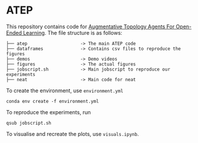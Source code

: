 # ATEP
This repository contains code for [Augmentative Topology Agents For Open-Ended Learning](https://dl.acm.org/doi/abs/10.1145/3583133.3590576).
The file structure is as follows:
```
├── atep                    -> The main ATEP code
├── dataframes              -> Contains csv files to reproduce the figures
├── demos                   -> Demo videos
├── figures                 -> The actual figures
├── jobscript.sh            -> Main jobscript to reproduce our experiments
├── neat                    -> Main code for neat
```
To create the environment, use `environment.yml`
```
conda env create -f environment.yml
```
To reproduce the experiments, run 
```
qsub jobscript.sh
```

To visualise and recreate the plots, use `visuals.ipynb`.
